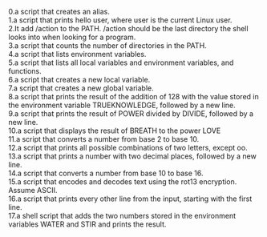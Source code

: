 0.a script that creates an alias.\
1.a script that prints hello user, where user is the current Linux user.\
2.It add /action to the PATH. /action should be the last directory the shell looks into when looking for a program.\
3.a script that counts the number of directories in the PATH.\
4.a script that lists environment variables.\
5.a script that lists all local variables and environment variables, and functions.\
6.a script that creates a new local variable.\
7.a script that creates a new global variable.\
8.a script that prints the result of the addition of 128 with the value stored in the environment variable TRUEKNOWLEDGE, followed by a new line.\
9.a script that prints the result of POWER divided by DIVIDE, followed by a new line.\
10.a script that displays the result of BREATH to the power LOVE\
11.a script that converts a number from base 2 to base 10.\
12.a script that prints all possible combinations of two letters, except oo.\
13.a script that prints a number with two decimal places, followed by a new line.\
14.a script that converts a number from base 10 to base 16.\
15.a script that encodes and decodes text using the rot13 encryption. Assume ASCII.\
16.a script that prints every other line from the input, starting with the first line.\
17.a shell script that adds the two numbers stored in the environment variables WATER and STIR and prints the result.

